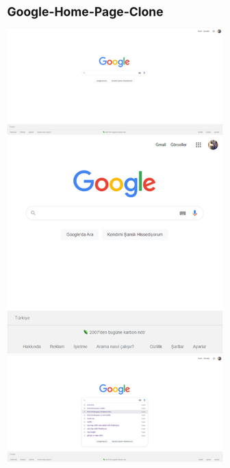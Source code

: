 # Google-Home-Page-Clone

![Google Home Page](Google-Home-Page.png)
![Google Home Page](GHP-Responsive.png)
![Google Home Page](GHP-Dropdown.png)
